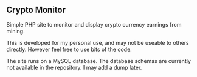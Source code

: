 ## Crypto Monitor

Simple PHP site to monitor and display crypto currency earnings from mining.

This is developed for my personal use, and may not be useable to others directly. However feel free to use bits of the code.

The site runs on a MySQL database. The database schemas are currently not available in the repository. I may add a dump later.
